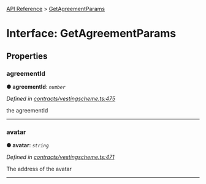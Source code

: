 [API Reference](../README.md) > [GetAgreementParams](../interfaces/GetAgreementParams.md)



# Interface: GetAgreementParams


## Properties
<a id="agreementId"></a>

###  agreementId

**●  agreementId**:  *`number`* 

*Defined in [contracts/vestingscheme.ts:475](https://github.com/daostack/arc.js/blob/61e5f90/lib/contracts/vestingscheme.ts#L475)*



the agreementId




___

<a id="avatar"></a>

###  avatar

**●  avatar**:  *`string`* 

*Defined in [contracts/vestingscheme.ts:471](https://github.com/daostack/arc.js/blob/61e5f90/lib/contracts/vestingscheme.ts#L471)*



The address of the avatar




___


